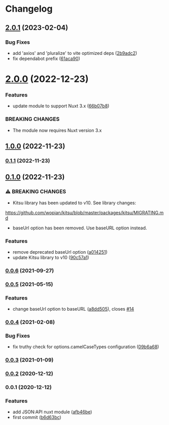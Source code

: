 # Changelog

## [2.0.1](https://github.com/patrickcate/nuxt-jsonapi/compare/v2.0.0...v2.0.1) (2023-02-04)


### Bug Fixes

* add 'axios' and 'pluralize' to vite optimized deps ([2b9adc2](https://github.com/patrickcate/nuxt-jsonapi/commit/2b9adc2ce5f44582409bebc7196c11b04813de09))
* fix dependabot prefix ([61aca90](https://github.com/patrickcate/nuxt-jsonapi/commit/61aca909438a87cd42b914bf8465f3d53e712bf0))

# [2.0.0](https://github.com/patrickcate/nuxt-jsonapi/compare/v1.0.0...v2.0.0) (2022-12-23)


### Features

* update module to support Nuxt 3.x ([66b07b8](https://github.com/patrickcate/nuxt-jsonapi/commit/66b07b8687ddb2d11a431a890b12d8f8a32fe28c))


### BREAKING CHANGES

* The module now requires Nuxt version 3.x

## [1.0.0](https://github.com/patrickcate/nuxt-jsonapi/compare/v0.1.1...v1.0.0) (2022-11-23)

### [0.1.1](https://github.com/patrickcate/nuxt-jsonapi/compare/v0.1.0...v0.1.1) (2022-11-23)

## [0.1.0](https://github.com/patrickcate/nuxt-jsonapi/compare/v0.0.6...v0.1.0) (2022-11-23)


### ⚠ BREAKING CHANGES

* Kitsu library has been updated to v10. See library changes:

https://github.com/wopian/kitsu/blob/master/packages/kitsu/MIGRATING.md
* baseUrl option has been removed. Use baseURL option instead.

### Features

* remove deprecated baseUrl option ([a014251](https://github.com/patrickcate/nuxt-jsonapi/commit/a014251ea52ed57afd6724d7b20e39bf75b6befa))
* update Kitsu library to v10 ([90c57a1](https://github.com/patrickcate/nuxt-jsonapi/commit/90c57a13ef35b3defbb3d574cbb8290755ebbbe1))

### [0.0.6](https://github.com/patrickcate/nuxt-jsonapi/compare/v0.0.5...v0.0.6) (2021-09-27)

### [0.0.5](https://github.com/patrickcate/nuxt-jsonapi/compare/v0.0.4...v0.0.5) (2021-05-15)


### Features

* change baseUrl option to baseURL ([a8dd505](https://github.com/patrickcate/nuxt-jsonapi/commit/a8dd505edef3dfbe50e13fee5a6d476653929c45)), closes [#14](https://github.com/patrickcate/nuxt-jsonapi/issues/14)

### [0.0.4](https://github.com/patrickcate/nuxt-jsonapi/compare/v0.0.3...v0.0.4) (2021-02-08)


### Bug Fixes

* fix truthy check for options.camelCaseTypes configuration ([09b6a68](https://github.com/patrickcate/nuxt-jsonapi/commit/09b6a68f00485f04262af663fc83f783219adfe9))

### [0.0.3](https://github.com/patrickcate/nuxt-jsonapi/compare/v0.0.2...v0.0.3) (2021-01-09)

### [0.0.2](https://github.com/patrickcate/nuxt-jsonapi/compare/v0.0.1...v0.0.2) (2020-12-12)

### 0.0.1 (2020-12-12)


### Features

* add JSON:API nuxt module ([afb46be](https://github.com/patrickcate/nuxt-jsonapi/commit/afb46be960a3a3acd4d2c8973a87d287f46675f6))
* first commit ([b6d63bc](https://github.com/patrickcate/nuxt-jsonapi/commit/b6d63bc79aa398fff16df64f370fca224ac9a190))
